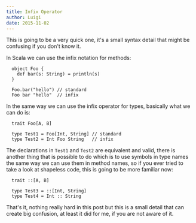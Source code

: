 ```yaml
---
title: Infix Operator
author: Luigi
date: 2015-11-02 
---
```


This is going to be a very quick one, it's a small syntax detail that 
might be confusing if you don't know it.

In Scala we can use the infix notation for methods:

```
  object Foo {
    def bar(s: String) = println(s)
  }

  Foo.bar("hello") // standard
  Foo bar "hello"  // infix 
```

In the same way we can use the infix operator for types,
basically what we can do is:

```
  trait Foo[A, B]

  type Test1 = Foo[Int, String] // standard
  type Test2 = Int Foo String   // infix
```

The declarations in `Test1` and `Test2` are equivalent and valid,
there is another thing that is possible to do which is to use symbols in 
type names the same way we can use them in method names, 
so if you ever tried to take a look at shapeless code,
this is going to be more familiar now:

```
  trait ::[A, B]

  type Test3 = ::[Int, String]
  type Test4 = Int :: String
```

That's it, nothing really hard in this post but this is a small
detail that can create big confusion, at least it did for me,
if you are not aware of it.

